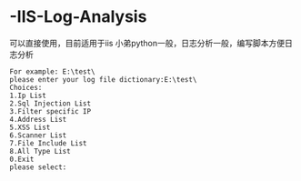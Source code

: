 # -IIS-Log-Analysis
可以直接使用，目前适用于iis
小弟python一般，日志分析一般，编写脚本方便日志分析


    For example: E:\test\
    please enter your log file dictionary:E:\test\
    Choices:
    1.Ip List
    2.Sql Injection List
    3.Filter specific IP
    4.Address List
    5.XSS List
    6.Scanner List
    7.File Include List
    8.All Type List
    0.Exit
    please select:
